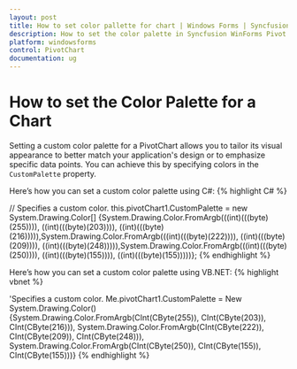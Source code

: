 ```yaml
---
layout: post
title: How to set color pallette for chart | Windows Forms | Syncfusion
description: How to set the color palette in Syncfusion WinForms Pivot Chart using the CustomPalette property to customize chart series colors.
platform: windowsforms
control: PivotChart
documentation: ug
---
```


# How to set the Color Palette for a Chart

Setting a custom color palette for a PivotChart allows you to tailor its visual appearance to better match your application's design or to emphasize specific data points. You can achieve this by specifying colors in the `CustomPalette` property.

Here’s how you can set a custom color palette using C#:
{% highlight C# %}



 
// Specifies a custom color.
this.pivotChart1.CustomPalette = new System.Drawing.Color[] {System.Drawing.Color.FromArgb(((int)(((byte)(255)))), ((int)(((byte)(203)))), ((int)(((byte)(216))))),System.Drawing.Color.FromArgb(((int)(((byte)(222)))), ((int)(((byte)(209)))), ((int)(((byte)(248))))),System.Drawing.Color.FromArgb(((int)(((byte)(250)))), ((int)(((byte)(155)))), ((int)(((byte)(155)))))};
{% endhighlight %}

Here’s how you can set a custom color palette using VB.NET:
{% highlight vbnet %}

 
'Specifies a custom color.
Me.pivotChart1.CustomPalette = New System.Drawing.Color() {System.Drawing.Color.FromArgb(CInt(CByte(255)), CInt(CByte(203)), CInt(CByte(216))), System.Drawing.Color.FromArgb(CInt(CByte(222)), CInt(CByte(209)), CInt(CByte(248))), System.Drawing.Color.FromArgb(CInt(CByte(250)), CInt(CByte(155)), CInt(CByte(155)))}
{% endhighlight %}